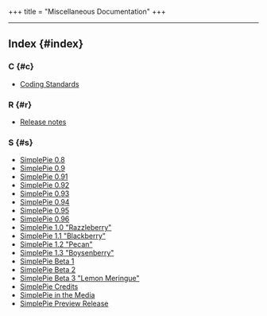+++
title = "Miscellaneous Documentation"
+++

<div id="alphaindex">

---

## Index {#index}

### C {#c}

- [Coding Standards](@/wiki/misc/coding_standards.md)

### R {#r}

- <a href="@/wiki/misc/release_notes.md" class="wikilink2">Release notes</a>

### S {#s}

- [SimplePie 0.8](@/wiki/misc/release_notes/simplepie_0.8.md)
- [SimplePie 0.9](@/wiki/misc/release_notes/simplepie_0.9.md)
- [SimplePie 0.91](@/wiki/misc/release_notes/simplepie_0.91.md)
- [SimplePie 0.92](@/wiki/misc/release_notes/simplepie_0.92.md)
- [SimplePie 0.93](@/wiki/misc/release_notes/simplepie_0.93.md)
- [SimplePie 0.94](@/wiki/misc/release_notes/simplepie_0.94.md)
- [SimplePie 0.95](@/wiki/misc/release_notes/simplepie_0.95.md)
- [SimplePie 0.96](@/wiki/misc/release_notes/simplepie_0.96.md)
- [SimplePie 1.0 "Razzleberry"](@/wiki/misc/release_notes/simplepie_1.0.md)
- [SimplePie 1.1 "Blackberry"](@/wiki/misc/release_notes/simplepie_1.1.md)
- [SimplePie 1.2 "Pecan"](@/wiki/misc/release_notes/simplepie_1.2.md)
- [SimplePie 1.3 "Boysenberry"](@/wiki/misc/release_notes/simplepie_1.3.md)
- [SimplePie Beta 1](@/wiki/misc/release_notes/simplepie_beta_1.md)
- [SimplePie Beta 2](@/wiki/misc/release_notes/simplepie_beta_2.md)
- [SimplePie Beta 3 "Lemon Meringue"](@/wiki/misc/release_notes/simplepie_beta_3.md)
- [SimplePie Credits](@/wiki/misc/credits.md)
- [SimplePie in the Media](@/wiki/misc/in_the_media.md)
- [SimplePie Preview Release](@/wiki/misc/release_notes/simplepie_preview_release.md)

</div>
